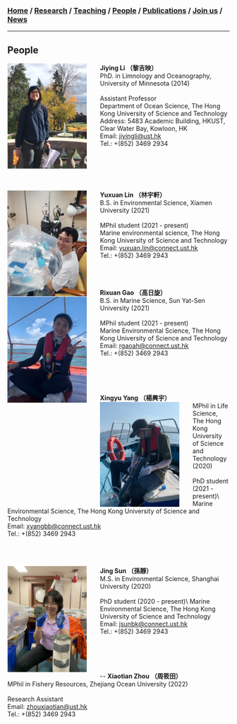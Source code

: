 ### [**Home**](../README.md)  /  [**Research**](research.md)  /  [**Teaching**](teaching.md)  / [**People**](people.md) /  [**Publications**](publications.md)  /  [**Join us**](joinus.md)  /  [**News**](news.md) 
---

## People 

**Jiying Li （黎吉映）**  <img align="right" style="float: left; padding-right: 30px;" src="/images/jiying3.png" width="180"> \
PhD. in Limnology and Oceanography, University of Minnesota (2014)\
<br/>
Assistant Professor\
Department of Ocean Science, The Hong Kong University of Science and Technology\
Address: 5483 Academic Building, HKUST, Clear Water Bay, Kowloon, HK\
Email: jiyingli@ust.hk\
Tel.: +(852) 3469 2934

<br/><br/>
----
**Yuxuan Lin （林宇軒）**  <img align="right" style="float: left; padding-right: 30px;" src="/images/Yuxuan.png" width="180"> \
B.S. in Environmental Science, Xiamen University (2021)\
<br/>
MPhil student (2021 - present)\
Marine environmental science, The Hong Kong University of Science and Technology\
Email: yuxuan.lin@connect.ust.hk\
Tel.: +(852) 3469 2943
<br/><br/><br/><br/>

**Rixuan Gao （高日旋）**  <img align="right" style="float: left; padding-right: 30px;" src="/images/rixuan.png" width="180"> \
B.S. in Marine Science, Sun Yat-Sen University (2021)\
<br/>
MPhil student (2021 - present)\
Marine Environmental Science, The Hong Kong University of Science and Technology \
Email: rgaoah@connect.ust.hk\
Tel.: +(852) 3469 2943\
<br/><br/><br/><br/>

**Xingyu Yang （楊興宇）**  <img align="right" style="float: left; padding-right: 30px;" src="/images/xingyu.png" width="180"> \
MPhil in Life Science, The Hong Kong University of Science and Technology (2020)\
<br/>
PhD student (2021 - present)\ 
Marine Environmental Science, The Hong Kong University of Science and Technology \
Email: xyangbb@connect.ust.hk\
Tel.: +(852) 3469 2943
<br/><br/><br/><br/>

**Jing Sun （孫靜）**  <img align="right" style="float: left; padding-right: 30px;" src="/images/jing2.png" width="180"> \
M.S. in Environmental Science, Shanghai University (2020)\
<br/>
PhD student (2020 - present)\ 
Marine Environmental Science, The Hong Kong University of Science and Technology \
Email: jsunbk@connect.ust.hk\
Tel.: +(852) 3469 2943
<br/><br/><br/><br/><br/>

--
**Xiaotian Zhou （周筱田）**   \
MPhil in Fishery Resources, Zhejiang Ocean University (2022)\
<br/>
Research Assistant\
Email: zhouxiaotian@ust.hk\
Tel.: +(852) 3469 2943
<br/><br/><br/><br/>
